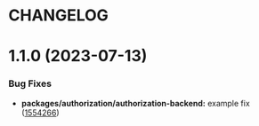 # CHANGELOG

# 1.1.0 (2023-07-13)


### Bug Fixes

* **packages/authorization/authorization-backend:** example fix ([1554266](https://github.com/vuelderjs/vuelders/commit/1554266a5ca46262831314926de244ff0fd89984))




